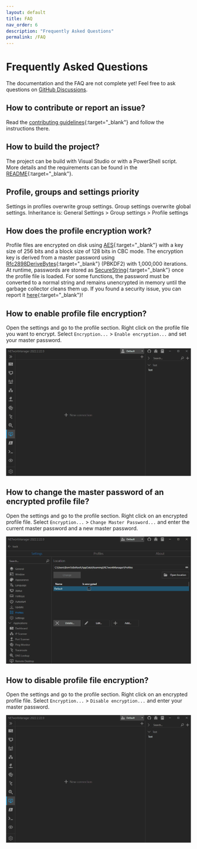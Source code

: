 ```yaml
---
layout: default
title: FAQ
nav_order: 6
description: "Frequently Asked Questions"
permalink: /FAQ
---
```


# Frequently Asked Questions
The documentation and the FAQ are not complete yet! Feel free to ask questions on [GitHub Discussions](https://github.com/BornToBeRoot/NETworkManager/discussions).

## How to contribute or report an issue?
Read the [contributing guidelines](https://github.com/BornToBeRoot/NETworkManager/blob/master/CONTRIBUTING.md){:target="_blank"} and follow the instructions there.

## How to build the project?
The project can be build with Visual Studio or with a PowerShell script. More details and the requirements can be found in the [README](https://github.com/BornToBeRoot/NETworkManager/blob/master/README.md#build){:target="_blank"}.

## Profile, groups and settings priority
Settings in profiles overwrite group settings. Group settings overwrite global settings.
Inheritance is: General Settings > Group settings > Profile settings

## How does the profile encryption work?
Profile files are encrypted on disk using [AES](https://docs.microsoft.com/de-de/dotnet/api/system.security.cryptography.aes?view=net-6.0){:target="_blank"} with a key size of 256 bits and a block size of 128 bits in CBC mode. The encryption key is derived from a master password using [Rfc2898DeriveBytes](https://docs.microsoft.com/en-US/dotnet/api/system.security.cryptography.rfc2898derivebytes?view=net-5.0){:target="_blank"} (PBKDF2) with 1,000,000 iterations. At runtime, passwords are stored as [SecureString](https://docs.microsoft.com/en-US/dotnet/api/system.security.securestring?view=net-5.0){:target="_blank"} once the profile file is loaded. For some functions, the password must be converted to a normal string and remains unencrypted in memory until the garbage collector cleans them up. If you found a security issue, you can report it [here](https://github.com/BornToBeRoot/NETworkManager/security/policy){:target="_blank"}!

## How to enable profile file encryption?
Open the settings and go to the profile section. Right click on the profile file you want to encrypt. Select `Encryption...` > `Enable encryption...` and set your master password.

![ProfileFile_EnableEncryption](ProfileFile_EnableEncryption.gif)

## How to change the master password of an encrypted profile file?
Open the settings and go to the profile section. Right click on an encrypted profile file. Select `Encryption...` > `Change Master Password...` and enter the current master password and a new master password.

![ProfileFile_EnableEncryption](ProfileFile_ChangeMasterPassword.gif)

## How to disable profile file encryption?
Open the settings and go to the profile section. Right click on an encrypted profile file. Select `Encryption...` > `Disable encryption...` and enter your master password.

![ProfileFile_DisableEncryption](ProfileFile_DisableEncryption.gif)
